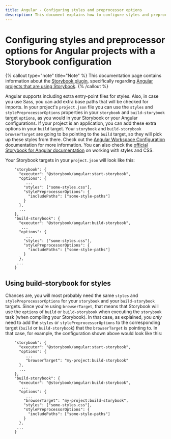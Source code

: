 ```yaml
---
title: Angular - Configuring styles and preprocessor options
description: This document explains how to configure styles and preprocessor options in Angular projects with a Storybook configuration.
---
```


# Configuring styles and preprocessor options for Angular projects with a Storybook configuration

{% callout type="note" title="Note" %}
This documentation page contains information about the [Storybook plugin](/nx-api/storybook), specifically regarding [Angular projects that are using Storybook](/technologies/test-tools/storybook/recipes/overview-angular).
{% /callout %}

Angular supports including extra entry-point files for styles. Also, in case you use Sass, you can add extra base paths that will be checked for imports. In your project's `project.json` file you can use the `styles` and `stylePreprocessorOptions` properties in your `storybook` and `build-storybook` target `options`, as you would in your Storybook or your Angular configurations. If your project is an application, you can add these extra options in your `build` target. Your `storybook` and `build-storybook` `browserTarget` are going to be pointing to the `build` target, so they will pick up these styles from there. Check out the [Angular Workspace Configuration](https://angular.dev/reference/configs/workspace-config#styles-and-scripts-configuration) documentation for more information. You can also check the [official Storybook for Angular documentation](https://storybook.js.org/docs/angular/configure/styling-and-css) on working with styles and CSS.

Your Storybook targets in your `project.json` will look like this:

```jsonc {% fileName="project.json" %}
    "storybook": {
      "executor": "@storybook/angular:start-storybook",
      "options": {
         ...
        "styles": ["some-styles.css"],
        "stylePreprocessorOptions": {
          "includePaths": ["some-style-paths"]
        }
      },
      ...
    },
    "build-storybook": {
      "executor": "@storybook/angular:build-storybook",
       ...
      "options": {
         ...
        "styles": ["some-styles.css"],
        "stylePreprocessorOptions": {
          "includePaths": ["some-style-paths"]
        }
      },
     ...
    }
```

## Using build-storybook for styles

Chances are, you will most probably need the same `styles` and `stylePreprocessorOptions` for your `storybook` and your `build-storybook` targets. Since you're using `browserTarget`, that means that Storybook will use the `options` of `build` or `build-storybook` when executing the `storybook` task (when compiling your Storybook). In that case, as explained, you _only_ need to add the `styles` or `stylePreprocessorOptions` to the corresponding target (`build` or `build-storybook`) that the `browserTarget` is pointing to. In that case, for example, the configuration shown above would look like this:

```jsonc {% fileName="project.json" %}
    "storybook": {
      "executor": "@storybook/angular:start-storybook",
      "options": {
         ...
         "browserTarget": "my-project:build-storybook"
      },
      ...
    },
    "build-storybook": {
      "executor": "@storybook/angular:build-storybook",
       ...
      "options": {
         ...
        "browserTarget": "my-project:build-storybook",
        "styles": ["some-styles.css"],
        "stylePreprocessorOptions": {
          "includePaths": ["some-style-paths"]
        }
      },
     ...
    }
```
